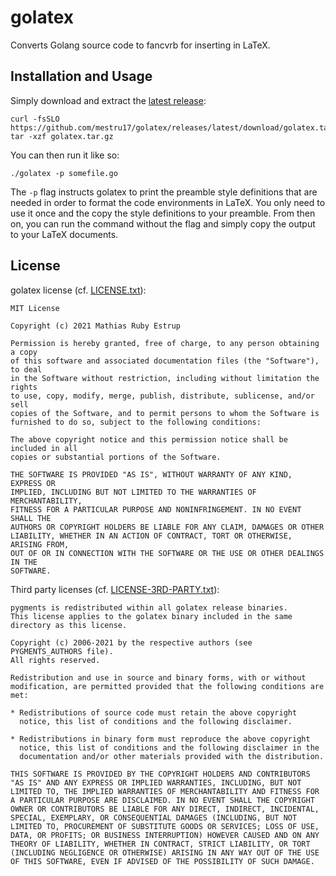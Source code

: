 # golatex
Converts Golang source code to fancvrb for inserting in LaTeX.

## Installation and Usage
Simply download and extract the [latest release](https://github.com/mestru17/golatex/releases/latest/download/golatex.tar.gz):
```shell
curl -fsSLO https://github.com/mestru17/golatex/releases/latest/download/golatex.tar.gz
tar -xzf golatex.tar.gz
```

You can then run it like so:
```console
./golatex -p somefile.go
```

The `-p` flag instructs golatex to print the preamble style definitions that are needed in order to format the code environments in LaTeX.
You only need to use it once and the copy the style definitions to your preamble.
From then on, you can run the command without the flag and simply copy the output to your LaTeX documents.

## License
golatex license (cf. [LICENSE.txt](LICENSE.txt)):
    
    MIT License

    Copyright (c) 2021 Mathias Ruby Estrup

    Permission is hereby granted, free of charge, to any person obtaining a copy
    of this software and associated documentation files (the "Software"), to deal
    in the Software without restriction, including without limitation the rights
    to use, copy, modify, merge, publish, distribute, sublicense, and/or sell
    copies of the Software, and to permit persons to whom the Software is
    furnished to do so, subject to the following conditions:

    The above copyright notice and this permission notice shall be included in all
    copies or substantial portions of the Software.

    THE SOFTWARE IS PROVIDED "AS IS", WITHOUT WARRANTY OF ANY KIND, EXPRESS OR
    IMPLIED, INCLUDING BUT NOT LIMITED TO THE WARRANTIES OF MERCHANTABILITY,
    FITNESS FOR A PARTICULAR PURPOSE AND NONINFRINGEMENT. IN NO EVENT SHALL THE
    AUTHORS OR COPYRIGHT HOLDERS BE LIABLE FOR ANY CLAIM, DAMAGES OR OTHER
    LIABILITY, WHETHER IN AN ACTION OF CONTRACT, TORT OR OTHERWISE, ARISING FROM,
    OUT OF OR IN CONNECTION WITH THE SOFTWARE OR THE USE OR OTHER DEALINGS IN THE
    SOFTWARE.

Third party licenses (cf. [LICENSE-3RD-PARTY.txt](LICENSE-3RD-PARTY.txt)):
    
    pygments is redistributed within all golatex release binaries.
    This license applies to the golatex binary included in the same
    directory as this license.

    Copyright (c) 2006-2021 by the respective authors (see PYGMENTS_AUTHORS file).
    All rights reserved.

    Redistribution and use in source and binary forms, with or without
    modification, are permitted provided that the following conditions are
    met:

    * Redistributions of source code must retain the above copyright
      notice, this list of conditions and the following disclaimer.

    * Redistributions in binary form must reproduce the above copyright
      notice, this list of conditions and the following disclaimer in the
      documentation and/or other materials provided with the distribution.

    THIS SOFTWARE IS PROVIDED BY THE COPYRIGHT HOLDERS AND CONTRIBUTORS
    "AS IS" AND ANY EXPRESS OR IMPLIED WARRANTIES, INCLUDING, BUT NOT
    LIMITED TO, THE IMPLIED WARRANTIES OF MERCHANTABILITY AND FITNESS FOR
    A PARTICULAR PURPOSE ARE DISCLAIMED. IN NO EVENT SHALL THE COPYRIGHT
    OWNER OR CONTRIBUTORS BE LIABLE FOR ANY DIRECT, INDIRECT, INCIDENTAL,
    SPECIAL, EXEMPLARY, OR CONSEQUENTIAL DAMAGES (INCLUDING, BUT NOT
    LIMITED TO, PROCUREMENT OF SUBSTITUTE GOODS OR SERVICES; LOSS OF USE,
    DATA, OR PROFITS; OR BUSINESS INTERRUPTION) HOWEVER CAUSED AND ON ANY
    THEORY OF LIABILITY, WHETHER IN CONTRACT, STRICT LIABILITY, OR TORT
    (INCLUDING NEGLIGENCE OR OTHERWISE) ARISING IN ANY WAY OUT OF THE USE
    OF THIS SOFTWARE, EVEN IF ADVISED OF THE POSSIBILITY OF SUCH DAMAGE.
